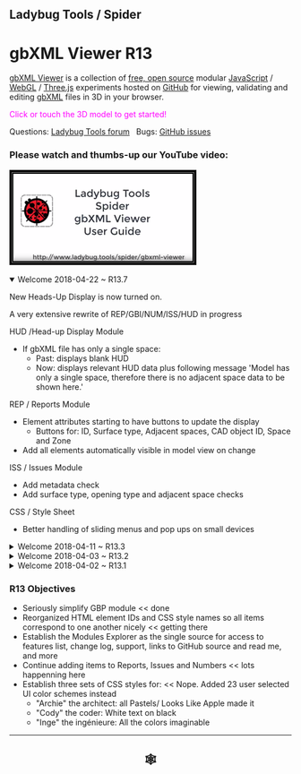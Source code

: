 
## Ladybug Tools / Spider

# gbXML Viewer R13

[gbXML Viewer]( https://github.com/ladybug-tools/spider "Source code on GitHub" ) is a collection of [free, open source]( https://opensource.guide/ "Read all about it at OpenSource Guides" ) modular [JavaScript]( https://developer.mozilla.org/en-US/docs/Web/JavaScript/About_JavaScript "Callout to Brendan" ) / [WebGL]( https://www.khronos.org/webgl/ "Tip of the hat to Ken Russell" ) / [Three.js]( https://threejs.org/ "Hi Mr.doob" ) experiments hosted on [GitHub]( https://github.com/about "Beep for where the geek peeps keep" ) for viewing, validating and editing [gbXML]( http://gbxml.org "Where's your schema today?" ) files in 3D in your browser.

<span style=color:magenta>Click or touch the 3D model to get started!</span>

Questions: [Ladybug Tools forum]( http://discourse.ladybug.tools/c/spider "Hi Mostapha" ) &nbsp; Bugs: [GitHub issues]( https://github.com/ladybug-tools/spider/issues "Say hello to Michal & Theo!" )

### Please watch and thumbs-up our YouTube video:

[![gbXML Viewer User Guide]( ../../../images/gbxml-viewer-user-guide-300px.png )]( https://youtu.be/2QHrbuKIkdY "With music and voiceover by the multi-talented Michalina" )

<!--
<details open>

<summary>Welcome  ~ R.</summary>

</details>
-->


<details open>

<summary>Welcome 2018-04-22 ~ R13.7</summary>

<span class=highlight>New Heads-Up Display is now turned on.</span>

A very extensive rewrite of REP/GBI/NUM/ISS/HUD in progress

HUD /Head-up Display Module
* If gbXML file has only a single space:
	* Past: displays blank HUD
	* Now: displays relevant HUD data plus following message 'Model has only a single space, therefore there is no adjacent space data to be shown here.'

REP / Reports Module
* Element attributes starting to have buttons to update the display
	* Buttons for: ID, Surface type, Adjacent spaces, CAD object ID, Space and Zone
* Add all elements automatically visible in model view on change

ISS / Issues Module
* Add metadata check
* Add surface type, opening type and adjacent space checks

CSS / Style Sheet
* Better handling of sliding menus and pop ups on small devices

</details>
<details>

<summary>Welcome 2018-04-11 ~ R13.3</summary>


HUD /Head-up Display Module
* If gbXML file has only a single space:
	* Past: displays blank HUD
	* Now: displays relevant HUD data plus following message 'Model has only a single space, therefore there is no adjacent space data to be shown here.'

REP / Reports Module
* Element attributes starting to have buttons to update the display
	* Buttons for: ID, Surface type, Adjacent spaces, CAD object ID, Space and Zone
* Add all elements automatically visible in model view on change

ISS / Issues Module
* Add metadata check
* Add surface type, opening type and adjacent space checks

CSS / Style Sheet
* Better handling of sliding menus and pop ups on small devices
* Left menu needs more work

</details>


<details>

<summary>Welcome 2018-04-03 ~ R13.2</summary>

REP / Reports Module
* Very reorganized / all functions based on set and get
	* Should be more maintainable and extendable
* Variable and function names with clearer / more self-evident structure

APP / Application Module

* Only a single Feature panel is visible at any given time
	* Multiple visible panels added complexity without much benefit

</details>

<details>

<summary>Welcome 2018-04-02 ~ R13.1 </summary>

R13.2

HUD /Head-up Display Module
* If gbXML file has only a single space:
	* Past: displays blank HUD
	* Now: displays relevant HUD data plus following message 'Model has only a single space, therefore there is no adjacent space data to be shown here.'

REP / Reports Module
* Element attributes starting to have buttons to update the display
	* Buttons for: ID, Surface type, Adjacent spaces, CAD object ID, Space and Zone
* Spaces report has zoom button

CSS / Style Sheet
* Better handling of sliding menus and pop ups on small devices
* Left
R13.1
* Starting to have revision numbers
* REP / Reports Module
	Add 'Openings by Type' panel

ISS / Issues & Num / Numbers Modules
* Various fixes

HUD / Heads-Up Display Module
* Added and appears to be functioning OK
* Add the style theming to the window
* Streamline self-loading capability

Issue: Process of toggling the visibility of meshes, edges and openings needs streamlining.
* Often things that should be made visible when clicking around are not
* You need to click the 'all' button too often

R13
* 2018-03-26:First Commit
* 2018-03-29: Multiple color themes and menu-toggles looking good
* 2018-03-31 ~ REP / Reports Module
	* New user experience
	* Display reports for all available attributes for surfaces, spaces, storeys, zones and openings
	* Add opening visibility toggle
	* Add 'Exposed to Sun' button
</details>

### R13 Objectives

* Seriously simplify GBP module << done
* Reorganized HTML element IDs and CSS style names so all items correspond to one another nicely << getting there
* Establish the Modules Explorer as the single source for access to features list, change log, support, links to GitHub source and read me, and more
* Continue adding items to Reports, Issues and Numbers << lots happenning here
* Establish three sets of CSS styles for: << Nope. Added 23 user selected UI color schemes instead
	* "Archie" the architect: all Pastels/ Looks Like Apple made it
	* "Cody" the coder: White text on black
	* "Inge" the ingénieure: All the colors imaginable



***

<h2 onclick=divMenu.scrollTop=0; style=cursor:pointer;text-align:center; title='go to top and, btw, my web is better than your web' > &#x1f578; </h2>
